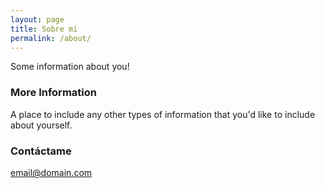 ```yaml
---
layout: page
title: Sobre mi
permalink: /about/
---
```


Some information about you!

### More Information

A place to include any other types of information that you'd like to include about yourself.

### Contáctame

[email@domain.com](gmandresini@gmail.com)
